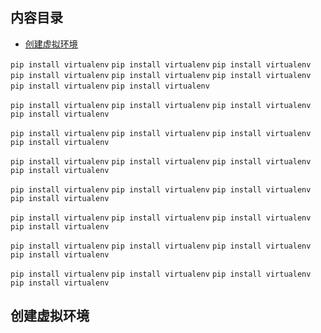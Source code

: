 ## 内容目录
- [创建虚拟环境](#创建虚拟环境)


`pip install virtualenv`
`pip install virtualenv`
`pip install virtualenv`
`pip install virtualenv`
`pip install virtualenv`
`pip install virtualenv`
`pip install virtualenv`
`pip install virtualenv`

`pip install virtualenv`
`pip install virtualenv`
`pip install virtualenv`
`pip install virtualenv`

`pip install virtualenv`
`pip install virtualenv`
`pip install virtualenv`
`pip install virtualenv`

`pip install virtualenv`
`pip install virtualenv`
`pip install virtualenv`
`pip install virtualenv`

`pip install virtualenv`
`pip install virtualenv`
`pip install virtualenv`
`pip install virtualenv`

`pip install virtualenv`
`pip install virtualenv`
`pip install virtualenv`
`pip install virtualenv`

`pip install virtualenv`
`pip install virtualenv`
`pip install virtualenv`
`pip install virtualenv`

`pip install virtualenv`
`pip install virtualenv`
`pip install virtualenv`
`pip install virtualenv`


## <a id="创建虚拟环境">创建虚拟环境</a>